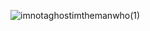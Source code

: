 ![imnotaghostimthemanwho(1)](https://user-images.githubusercontent.com/65482473/145182543-51310f42-4e9f-4da1-8265-dcfed689e133.gif)
